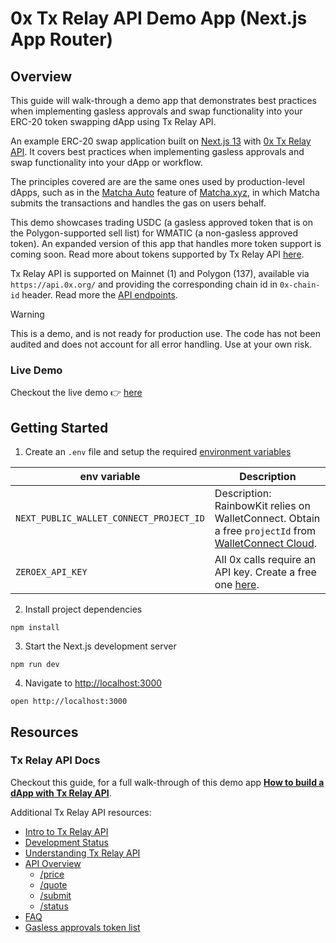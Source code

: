 # 0x Tx Relay API Demo App (Next.js App Router)

## Overview

This guide will walk-through a demo app that demonstrates best practices when implementing gasless approvals and swap functionality into your ERC-20 token swapping dApp using Tx Relay API.

An example ERC-20 swap application built on [Next.js 13](https://nextjs.org/) with [0x Tx Relay API](https://0x.org/docs/tx-relay-api/introduction). It covers best practices when implementing gasless approvals and swap functionality into your dApp or workflow.

The principles covered are are the same ones used by production-level dApps, such as in the [Matcha Auto](https://help.matcha.xyz/en/articles/7939087-what-is-matcha-auto) feature of [Matcha.xyz](https://matcha.xyz/), in which Matcha submits the transactions and handles the gas on users behalf.

This demo showcases trading USDC (a gasless approved token that is on the Polygon-supported sell list) for WMATIC (a non-gasless approved token). An expanded version of this app that handles more token support is coming soon. Read more about tokens supported by Tx Relay API [here](https://0x.org/docs/tx-relay-api/guides/build-a-dapp-with-tx-relay-api#-token-lists).

Tx Relay API is supported on Mainnet (1) and Polygon (137), available via `https://api.0x.org/` and providing the corresponding chain id in `0x-chain-id` header. Read more the [API endpoints](https://0x.org/docs/tx-relay-api/api-references/overview).

> [!WARNING]  
> This is a demo, and is not ready for production use. The code has not been audited and does not account for all error handling. Use at your own risk.

### Live Demo

Checkout the live demo 👉 [here](https://0x-examples.vercel.app/)

## Getting Started

1. Create an `.env` file and setup the required [environment variables](https://github.com/0xProject/0x-examples/blob/main/tx-relay-next-app/.env.template)

| **env variable**            | **Description**                                                                                                                             |
| --------------------------- | ------------------------------------------------------------------------------------------------------------------------------------------- |
| `NEXT_PUBLIC_WALLET_CONNECT_PROJECT_ID` | Description: RainbowKit relies on WalletConnect. Obtain a free `projectId` from [WalletConnect Cloud](https://cloud.walletconnect.com/app). |
| `ZEROEX_API_KEY`            | All 0x calls require an API key. Create a free one [here](https://0x.org/docs/introduction/getting-started).                                |

2. Install project dependencies

```
npm install
```

3. Start the Next.js development server

```
npm run dev
```

4. Navigate to [http://localhost:3000](http://localhost:3000)

```
open http://localhost:3000
```

## Resources

### Tx Relay API Docs

Checkout this guide, for a full walk-through of this demo app [**How to build a dApp with Tx Relay API**](https://0x.org/docs/tx-relay-api/guides/build-a-dapp-with-tx-relay-api).

Additional Tx Relay API resources:

- [Intro to Tx Relay API](https://0x.org/docs/tx-relay-api/introduction)
- [Development Status](https://0x.org/docs/tx-relay-api/development-status)
- [Understanding Tx Relay API](https://0x.org/docs/tx-relay-api/guides/understanding-tx-relay-api)
- [API Overview](https://0x.org/docs/tx-relay-api/api-references/overview)
  - [/price](https://0x.org/docs/tx-relay-api/api-references/get-tx-relay-v1-swap-price)
  - [/quote](https://0x.org/docs/tx-relay-api/api-references/get-tx-relay-v1-swap-quote)
  - [/submit](https://0x.org/docs/tx-relay-api/api-references/post-tx-relay-v1-swap-submit)
  - [/status](https://0x.org/docs/tx-relay-api/api-references/get-tx-relay-v1-swap-status-trade-hash)
- [FAQ](https://0x.org/docs/tx-relay-api/tx-relay-faq)
- [Gasless approvals token list](https://0x.org/docs/tx-relay-api/gasless-approvals-token-list)
